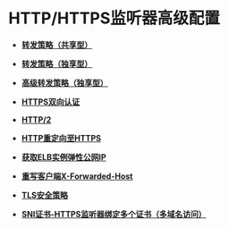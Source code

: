 # HTTP/HTTPS监听器高级配置<a name="elb_ug_jt_0013"></a>

-   **[转发策略（共享型）](转发策略（共享型）.md)**  

-   **[转发策略（独享型）](转发策略（独享型）.md)**  

-   **[高级转发策略（独享型）](高级转发策略（独享型）.md)**  

-   **[HTTPS双向认证](HTTPS双向认证.md)**  

-   **[HTTP/2](HTTP-2.md)**  

-   **[HTTP重定向至HTTPS](HTTP重定向至HTTPS.md)**  

-   **[获取ELB实例弹性公网IP](获取ELB实例弹性公网IP.md)**  

-   **[重写客户端X-Forwarded-Host](重写客户端X-Forwarded-Host.md)**  

-   **[TLS安全策略](TLS安全策略.md)**  

-   **[SNI证书-HTTPS监听器绑定多个证书（多域名访问）](SNI证书-HTTPS监听器绑定多个证书（多域名访问）.md)**  



